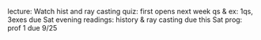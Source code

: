 lecture: Watch hist and ray casting
quiz: first opens next week
qs & ex: 1qs, 3exes  due Sat evening
readings: history & ray casting due this Sat
prog: prof 1 due 9/25